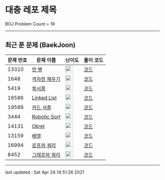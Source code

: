 # 대충 레포 제목

BOJ Problem Count = 19

---

## 최근 푼 문제 (BaekJoon)
| 문제 번호 | 문제 이름 | 난이도 | 풀이 코드 |
| --- | --- | --- | --- |
| 13310 | [먼 별](https://www.acmicpc.net/problem/13310) | <img height="25px" width="25px=" src="https://static.solved.ac/tier_small/21.svg"/> | [코드](<https://github.com/ingyu1008/Algorithm-Problem-Solving/tree/master/Baekjoon%20Online%20Judge/먼 별/solution.cpp>) |
| 1648 | [격자판 채우기](https://www.acmicpc.net/problem/1648) | <img height="25px" width="25px=" src="https://static.solved.ac/tier_small/18.svg"/> | [코드](<https://github.com/ingyu1008/Algorithm-Problem-Solving/tree/master/Baekjoon%20Online%20Judge/격자판 채우기/solution.cpp>) |
| 5419 | [북서풍](https://www.acmicpc.net/problem/5419) | <img height="25px" width="25px=" src="https://static.solved.ac/tier_small/17.svg"/> | [코드](<https://github.com/ingyu1008/Algorithm-Problem-Solving/tree/master/Baekjoon%20Online%20Judge/북서풍/solution.cpp>) |
| 16586 | [Linked List](https://www.acmicpc.net/problem/16586) | <img height="25px" width="25px=" src="https://static.solved.ac/tier_small/23.svg"/> | [코드](<https://github.com/ingyu1008/Algorithm-Problem-Solving/tree/master/Baekjoon%20Online%20Judge/Linked List/solution.cpp>) |
| 19589 | [카드 셔플](https://www.acmicpc.net/problem/19589) | <img height="25px" width="25px=" src="https://static.solved.ac/tier_small/23.svg"/> | [코드](<https://github.com/ingyu1008/Algorithm-Problem-Solving/tree/master/Baekjoon%20Online%20Judge/카드 셔플/solution.cpp>) |
| 3444 | [Robotic Sort](https://www.acmicpc.net/problem/3444) | <img height="25px" width="25px=" src="https://static.solved.ac/tier_small/23.svg"/> | [코드](<https://github.com/ingyu1008/Algorithm-Problem-Solving/tree/master/Baekjoon%20Online%20Judge/Robotic Sort/solution.cpp>) |
| 14131 | [Okret](https://www.acmicpc.net/problem/14131) | <img height="25px" width="25px=" src="https://static.solved.ac/tier_small/23.svg"/> | [코드](<https://github.com/ingyu1008/Algorithm-Problem-Solving/tree/master/Baekjoon%20Online%20Judge/Okret/solution.cpp>) |
| 13159 | [배열](https://www.acmicpc.net/problem/13159) | <img height="25px" width="25px=" src="https://static.solved.ac/tier_small/24.svg"/> | [코드](<https://github.com/ingyu1008/Algorithm-Problem-Solving/tree/master/Baekjoon%20Online%20Judge/배열/solution.cpp>) |
| 16994 | [로프와 쿼리](https://www.acmicpc.net/problem/16994) | <img height="25px" width="25px=" src="https://static.solved.ac/tier_small/20.svg"/> | [코드](<https://github.com/ingyu1008/Algorithm-Problem-Solving/tree/master/Baekjoon%20Online%20Judge/로프와 쿼리/solution.cpp>) |
| 8452 | [그래프와 쿼리](https://www.acmicpc.net/problem/8452) | <img height="25px" width="25px=" src="https://static.solved.ac/tier_small/21.svg"/> | [코드](<https://github.com/ingyu1008/Algorithm-Problem-Solving/tree/master/Baekjoon%20Online%20Judge/그래프와 쿼리/solution.cpp>) |


---

last updated : Sat Apr 24 14:51:26 2021

